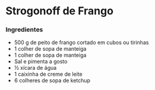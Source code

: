# Strogonoff de Frango

### Ingredientes

- 500 g de peito de frango cortado em cubos ou tirinhas 
 - 1 colher de sopa de manteiga
 - 1 colher de sopa de manteiga
 - Sal e pimenta a gosto
 - ½ xícara de água
 - 1 caixinha de creme de leite
 - 6 colheres de sopa de ketchup
